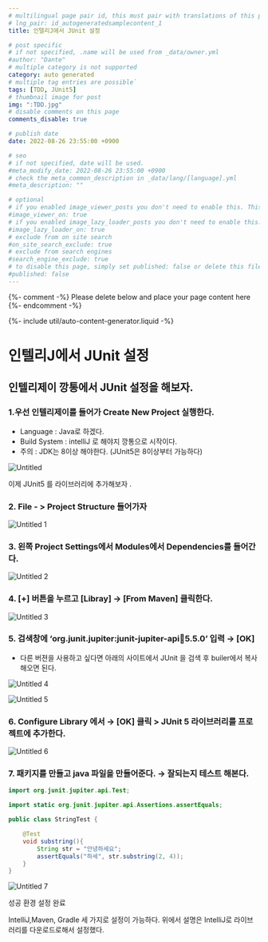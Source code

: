```yaml
---
# multilingual page pair id, this must pair with translations of this page. (This name must be unique)
# lng_pair: id_autogeneratedsamplecontent_1
title: 인텔리J에서 JUnit 설정

# post specific
# if not specified, .name will be used from _data/owner.yml
#author: "Dante"
# multiple category is not supported
category: auto generated
# multiple tag entries are possible`
tags: [TDD, JUnit5]
# thumbnail image for post
img: ":TDD.jpg"
# disable comments on this page
comments_disable: true

# publish date
date: 2022-08-26 23:55:00 +0900

# seo
# if not specified, date will be used.
#meta_modify_date: 2022-08-26 23:55:00 +0900
# check the meta_common_description in _data/lang/[language].yml
#meta_description: ""

# optional
# if you enabled image_viewer_posts you don't need to enable this. This is only if image_viewer_posts = false
#image_viewer_on: true
# if you enabled image_lazy_loader_posts you don't need to enable this. This is only if image_lazy_loader_posts = false
#image_lazy_loader_on: true
# exclude from on site search
#on_site_search_exclude: true
# exclude from search engines
#search_engine_exclude: true
# to disable this page, simply set published: false or delete this file
#published: false
---
```

{%- comment -%} Please delete below and place your page content here {%- endcomment -%}

{%- include util/auto-content-generator.liquid -%}

<!-- outline-start -->
# 인텔리J에서 JUnit 설정

## 인텔리제이 깡통에서 JUnit 설정을 해보자.

### 1.우선 인텔리제이를 들어가 Create New Project 실행한다.

- Language : Java로 하겠다.
- Build System :  intelliJ 로 해야지 깡통으로 시작이다.
- 주의 : JDK는 8이상 해야한다. (JUnit5은 8이상부터 가능하다)

![Untitled](https://user-images.githubusercontent.com/56623911/186915685-50772d22-975b-4551-a0c8-29cb34e8d0cf.png)

이제 JUnit5 를 라이브러리에 추가해보자 .

### 2. File - > Project Structure 들어가자

![Untitled 1](https://user-images.githubusercontent.com/56623911/186915635-8091b7aa-feab-42e9-85a1-ffe196bc1db7.png)

### 3. 왼쪽 Project Settings에서 Modules에서 Dependencies를 들어간다.

![Untitled 2](https://user-images.githubusercontent.com/56623911/186915660-22662b05-ed24-4801-a580-519fc44a1c9a.png)

### 4. [+] 버튼을 누르고 [Libray] → [From Maven] 클릭한다.

![Untitled 3](https://user-images.githubusercontent.com/56623911/186915665-858c395b-50de-4bc7-a1b1-7cdbb576c842.png)

### 5. 검색창에 ‘org.junit.jupiter:junit-jupiter-api:jar:5.5.0’ 입력 → [OK]

- 다른 버젼을 사용하고 싶다면 아래의 사이트에서 JUnit 을 검색 후 builer에서 복사해오면 된다.

[](https://mvnrepository.com/artifact/org.junit.jupiter/junit-jupiter-api/5.5.0)

![Untitled 4](https://user-images.githubusercontent.com/56623911/186915668-b66d3c39-ab65-45ef-a5f6-54269fda01b8.png)

![Untitled 5](https://user-images.githubusercontent.com/56623911/186915673-350d4f5a-9211-438a-a786-ba6397ab4012.png)

### 6. Configure Library 에서  → [OK] 클릭 > JUnit 5 라이브러리를 프로젝트에 추가한다.

![Untitled 6](https://user-images.githubusercontent.com/56623911/186915677-e853b5a7-cd1a-41ba-8ee0-4d30745d84c8.png)

### 7.  패키지를 만들고  java 파일을 만들어준다. → 잘되는지 테스트 해본다.

```java
import org.junit.jupiter.api.Test;

import static org.junit.jupiter.api.Assertions.assertEquals;

public class StringTest {

    @Test
    void substring(){
        String str = "안녕하세요";
        assertEquals("하세", str.substring(2, 4));
    }
}
```

![Untitled 7](https://user-images.githubusercontent.com/56623911/186915681-33b87e31-a802-4957-bbf1-0c72d1da96e5.png)

성공 환경 설정 완료

IntelliJ,Maven, Gradle 세 가지로 설정이 가능하다. 위에서 설명은 IntelliJ로 라이브러리를 다운로드로해서 설정했다.



<!-- outline-end -->
